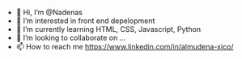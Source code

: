 - 👋 Hi, I’m @Nadenas
- 👀 I’m interested in front end depelopment
- 🌱 I’m currently learning HTML, CSS, Javascript, Python
- 💞️ I’m looking to collaborate on ...
- 📫 How to reach me https://www.linkedin.com/in/almudena-xico/

<!---
Nadenas/Nadenas is a ✨ special ✨ repository because its `README.md` (this file) appears on your GitHub profile.
You can click the Preview link to take a look at your changes.
--->
